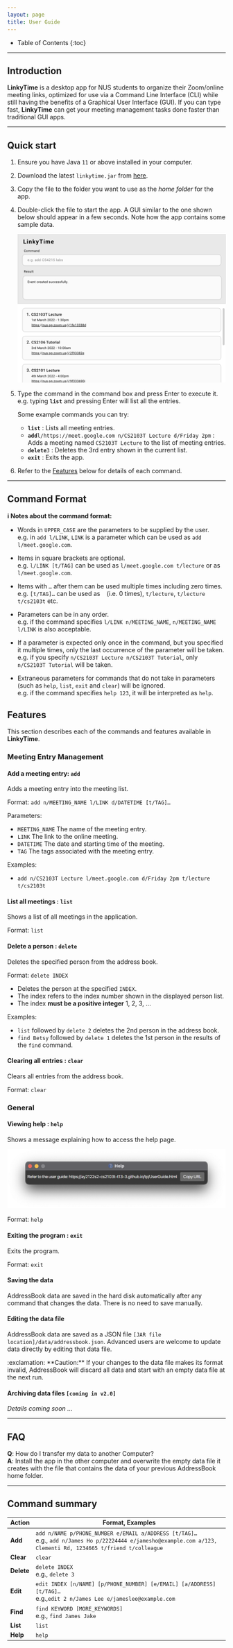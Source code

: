 ```yaml
---
layout: page
title: User Guide
---
```


* Table of Contents
{:toc}

--------------------------------------------------------------------------------------------------------------------

## Introduction

**LinkyTime** is a desktop app for NUS students to organize their Zoom/online meeting links, optimized for use via a Command Line Interface (CLI) while still having the benefits of a Graphical User Interface (GUI). If you can type fast, **LinkyTime** can get your meeting management tasks done faster than traditional GUI apps.

--------------------------------------------------------------------------------------------------------------------

## Quick start

1. Ensure you have Java `11` or above installed in your computer.

2. Download the latest `linkytime.jar` from [here](https://github.com/AY2122S2-CS2103T-T13-3/tp/releases).

3. Copy the file to the folder you want to use as the _home folder_ for the app.

4. Double-click the file to start the app. A GUI similar to the one shown below should appear in a few seconds. Note how the app contains some sample data.<br>
    
    ![Ui](images/Ui.png)

6. Type the command in the command box and press Enter to execute it. e.g. typing **`list`** and pressing Enter will list all the entries.<br>
   
    Some example commands you can try:

    * **`list`** : Lists all meeting entries.
    * **`add`**`l/https://meet.google.com n/CS2103T Lecture d/Friday 2pm` : Adds a meeting named `CS2103T Lecture` to the list of meeting entries.
    * **`delete`**`3` : Deletes the 3rd entry shown in the current list.
    * **`exit`** : Exits the app.

7. Refer to the [Features](#features) below for details of each command.

--------------------------------------------------------------------------------------------------------------------

## Command Format

<div markdown="block" class="alert alert-info">

**:information_source: Notes about the command format:**<br>

* Words in `UPPER_CASE` are the parameters to be supplied by the user.<br>
  e.g. in `add l/LINK`, `LINK` is a parameter which can be used as `add l/meet.google.com`.

* Items in square brackets are optional.<br>
  e.g. `l/LINK [t/TAG]` can be used as `l/meet.google.com t/lecture` or as `l/meet.google.com`.

* Items with `…`​ after them can be used multiple times including zero times.<br>
  e.g. `[t/TAG]…​` can be used as ` ` (i.e. 0 times), `t/lecture`, `t/lecture t/cs2103t` etc.

* Parameters can be in any order.<br>
  e.g. if the command specifies `l/LINK n/MEETING_NAME`, `n/MEETING_NAME l/LINK` is also acceptable.

* If a parameter is expected only once in the command, but you specified it multiple times, only the last occurrence of the parameter will be taken.<br>
  e.g. if you specify `n/CS2103T Lecture n/CS2103T Tutorial`, only `n/CS2103T Tutorial` will be taken.

* Extraneous parameters for commands that do not take in parameters (such as `help`, `list`, `exit` and `clear`) will be ignored.<br>
  e.g. if the command specifies `help 123`, it will be interpreted as `help`.

</div>

## Features

This section describes each of the commands and features available in **LinkyTime**.

### Meeting Entry Management

#### Add a meeting entry: `add`

Adds a meeting entry into the meeting list.

Format: `add n/MEETING_NAME l/LINK d/DATETIME [t/TAG]…​`

Parameters:
* `MEETING_NAME` The name of the meeting entry.
* `LINK` The link to the online meeting.
* `DATETIME` The date and starting time of the meeting.
* `TAG` The tags associated with the meeting entry.

Examples:
* `add n/CS2103T Lecture l/meet.google.com d/Friday 2pm t/lecture t/cs2103t`


#### List all meetings : `list`

Shows a list of all meetings in the application.

Format: `list`


#### Delete a person : `delete`

Deletes the specified person from the address book.

Format: `delete INDEX`

* Deletes the person at the specified `INDEX`.
* The index refers to the index number shown in the displayed person list.
* The index **must be a positive integer** 1, 2, 3, …​

Examples:
* `list` followed by `delete 2` deletes the 2nd person in the address book.
* `find Betsy` followed by `delete 1` deletes the 1st person in the results of the `find` command.


#### Clearing all entries : `clear`

Clears all entries from the address book.

Format: `clear`


### General

#### Viewing help : `help`

Shows a message explaining how to access the help page.

![help message](images/helpMessage.png)

Format: `help`


#### Exiting the program : `exit`

Exits the program.

Format: `exit`


#### Saving the data

AddressBook data are saved in the hard disk automatically after any command that changes the data. There is no need to save manually.


#### Editing the data file

AddressBook data are saved as a JSON file `[JAR file location]/data/addressbook.json`. Advanced users are welcome to update data directly by editing that data file.

<div markdown="span" class="alert alert-warning">:exclamation: **Caution:**
If your changes to the data file makes its format invalid, AddressBook will discard all data and start with an empty data file at the next run.
</div>

#### Archiving data files `[coming in v2.0]`

_Details coming soon ..._

--------------------------------------------------------------------------------------------------------------------

## FAQ

**Q**: How do I transfer my data to another Computer?<br>
**A**: Install the app in the other computer and overwrite the empty data file it creates with the file that contains the data of your previous AddressBook home folder.

--------------------------------------------------------------------------------------------------------------------

## Command summary

Action | Format, Examples
--------|------------------
**Add** | `add n/NAME p/PHONE_NUMBER e/EMAIL a/ADDRESS [t/TAG]…​` <br> e.g., `add n/James Ho p/22224444 e/jamesho@example.com a/123, Clementi Rd, 1234665 t/friend t/colleague`
**Clear** | `clear`
**Delete** | `delete INDEX`<br> e.g., `delete 3`
**Edit** | `edit INDEX [n/NAME] [p/PHONE_NUMBER] [e/EMAIL] [a/ADDRESS] [t/TAG]…​`<br> e.g.,`edit 2 n/James Lee e/jameslee@example.com`
**Find** | `find KEYWORD [MORE_KEYWORDS]`<br> e.g., `find James Jake`
**List** | `list`
**Help** | `help`

